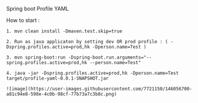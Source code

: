 Spring boot Profile YAML

How to start : 

    1. mvn clean install -Dmaven.test.skip=true
    
    2. Run as java applicaton by setting dev OR prod profile : ( -Dspring.profiles.active=prod,hk -Dperson.name=Test ) 
    
    3. mvn spring-boot:run -Dspring-boot.run.arguments="--spring.profiles.active=prod,hk --person.name=Test"
    
    4. java -jar -Dspring.profiles.active=prod,hk -Dperson.name=Test target/profile-yaml-0.0.1-SNAPSHOT.jar 
    
    ![image](https://user-images.githubusercontent.com/7721150/146056700-a81c94e8-598e-4c0b-98cf-77b73a7c3b8c.png)

    
    
    
